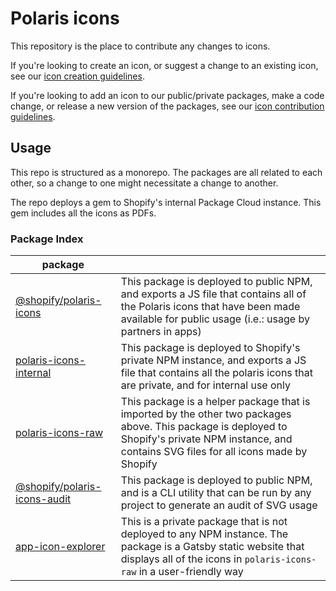 # Polaris icons

This repository is the place to contribute any changes to icons.

If you're looking to create an icon, or suggest a change to an existing icon, see our [icon creation guidelines](./CONTRIBUTING-DESIGN.md).

If you're looking to add an icon to our public/private packages, make a code change, or release a new version of the packages, see our [icon contribution guidelines](./CONTRIBUTING-CODING.md).

## Usage

This repo is structured as a monorepo. The packages are all related to each other, so a change to one might necessitate a change to another.

The repo deploys a gem to Shopify's internal Package Cloud instance. This gem includes all the icons as PDFs.

### Package Index

| package                                                      |                                                                                                                                                                                                     |
| ------------------------------------------------------------ | --------------------------------------------------------------------------------------------------------------------------------------------------------------------------------------------------- |
| [@shopify/polaris-icons](packages/polaris-icons)             | This package is deployed to public NPM, and exports a JS file that contains all of the Polaris icons that have been made available for public usage (i.e.: usage by partners in apps)               |
| [polaris-icons-internal](packages/polaris-icons-internal)    | This package is deployed to Shopify's private NPM instance, and exports a JS file that contains all the polaris icons that are private, and for internal use only                                   |
| [polaris-icons-raw](packages/polaris-icons-raw)              | This package is a helper package that is imported by the other two packages above. This package is deployed to Shopify's private NPM instance, and contains SVG files for all icons made by Shopify |
| [@shopify/polaris-icons-audit](packages/polaris-icons-audit) | This package is deployed to public NPM, and is a CLI utility that can be run by any project to generate an audit of SVG usage                                                                       |
| [app-icon-explorer](packages/app-icon-explorer)              | This is a private package that is not deployed to any NPM instance. The package is a Gatsby static website that displays all of the icons in `polaris-icons-raw` in a user-friendly way             |
